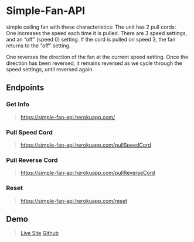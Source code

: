 # Simple-Fan-API

simple ceiling fan with these characteristics:
The unit has 2 pull cords:   
One increases the speed each time it is pulled.  There are 3 speed settings, and an “off” (speed 0) setting.   If the cord is pulled on speed 3, the fan returns to the “off” setting.

One reverses the direction of the fan at the current speed setting. Once the direction has been reversed, it remains reversed as we cycle through the speed settings, until reversed again.


## Endpoints

### Get Info
> https://simple-fan-api.herokuapp.com/

### Pull Speed Cord
> https://simple-fan-api.herokuapp.com/pullSpeedCord

### Pull Reverse Cord
> https://simple-fan-api.herokuapp.com/pullReverseCord

### Reset
> https://simple-fan-api.herokuapp.com/reset

## Demo

> [Live Site](https://simple-fan.vercel.app/)
> [Github](https://github.com/AhmedAlbarghouti/simple-fan)
